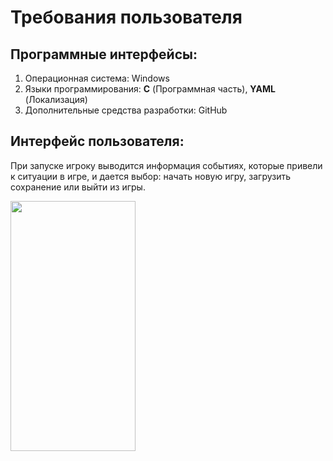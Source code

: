 






<h1> Требования пользователя </h1>

<h2> Программные интерфейсы: </h2>

1. Операционная система: Windows
2. Языки программирования: **C** (Программная часть), **YAML** (Локализация)
3. Дополнительные средства разработки: GitHub

<h2> Интерфейс пользователя: </h2>

При запуске игроку выводится информация событиях, которые привели к ситуации в игре, и дается выбор: начать новую игру, загрузить сохранение или выйти из игры.

<img src="https://github.com/tanktema/KingOfToads/tree/main/Interace/MainMenu.png" height=400 width=200>
